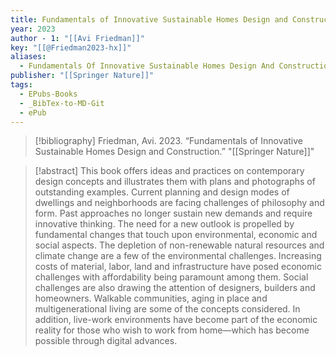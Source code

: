 ```yaml
---
title: Fundamentals of Innovative Sustainable Homes Design and Construction
year: 2023
author - 1: "[[Avi Friedman]]"
key: "[[@Friedman2023-hx]]"
aliases:
  - Fundamentals Of Innovative Sustainable Homes Design And Construction
publisher: "[[Springer Nature]]"
tags:
  - EPubs-Books
  - _BibTex-to-MD-Git
  - ePub
---
```


> [!bibliography]
> Friedman, Avi. 2023. “Fundamentals of Innovative Sustainable Homes Design and Construction.” "[[Springer Nature]]"

> [!abstract]
> This book offers ideas and practices on contemporary design concepts and illustrates them with plans and photographs of outstanding examples. Current planning and design modes of dwellings and neighborhoods are facing challenges of philosophy and form. Past approaches no longer sustain new demands and require innovative thinking. The need for a new outlook is propelled by fundamental changes that touch upon environmental, economic and social aspects. The depletion of non-renewable natural resources and climate change are a few of the environmental challenges. Increasing costs of material, labor, land and infrastructure have posed economic challenges with affordability being paramount among them. Social challenges are also drawing the attention of designers, builders and homeowners. Walkable communities, aging in place and multigenerational living are some of the concepts considered. In addition, live-work environments have become part of the economic reality for those who wish to work from home—which has become possible through digital advances.
